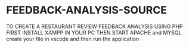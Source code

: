 # FEEDBACK-ANALYSIS-SOURCE

TO CREATE A RESTAURANT REVIEW FEEDBACK ANALYSIS USING PHP
FIRST INSTALL XAMPP IN YOUR PC
THEN START APACHE and MYSQL 
create your file in vscode and then run the application

